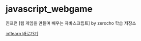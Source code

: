 # javascript_webgame

인프런 [웹 게임을 만들며 배우는 자바스크립트] by zerocho 학습 저장소
 
[inflearn 바로가기](https://www.inflearn.com/course/%EC%9E%90%EB%B0%94%EC%8A%A4%ED%81%AC%EB%A6%BD%ED%8A%B8-%EA%B2%8C%EC%9E%84-%EA%B0%9C%EB%B0%9C/dashboard)
